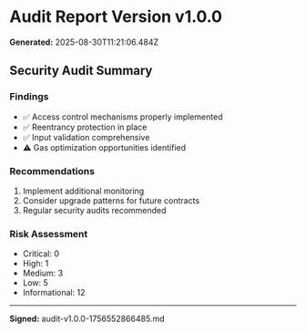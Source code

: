 # Audit Report Version v1.0.0

**Generated:** 2025-08-30T11:21:06.484Z


## Security Audit Summary

### Findings
- ✅ Access control mechanisms properly implemented
- ✅ Reentrancy protection in place
- ✅ Input validation comprehensive
- ⚠️ Gas optimization opportunities identified

### Recommendations
1. Implement additional monitoring
2. Consider upgrade patterns for future contracts
3. Regular security audits recommended

### Risk Assessment
- Critical: 0
- High: 1
- Medium: 3
- Low: 5
- Informational: 12
    

---

**Signed:** audit-v1.0.0-1756552866485.md